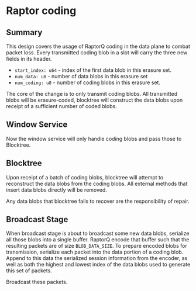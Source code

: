 # Raptor coding

## Summary
This design covers the usage of RaptorQ coding in the data plane to combat packet loss.
Every transmitted coding blob in a slot will carry the three new fields in its header.

* `start_index: u64` - index of the first data blob in this erasure set.
* `num_data: u8` - number of data blobs in this erasure set
* `num_coding: u8` - number of coding blobs in this erasure set.

The core of the change is to only transmit coding blobs. All transmitted blobs will be erasure-coded, blocktree will construct the data blobs upon receipt of a sufficient number of coded blobs.

## Window Service
Now the window service will only handle coding blobs and pass those to Blocktree.

## Blocktree
Upon receipt of a batch of coding blobs, blocktree will attempt to reconstruct the data blobs from the coding blobs. All external methods that insert data blobs directly will be removed.

Any data blobs that blocktree fails to recover are the responsibility of repair.


## Broadcast Stage
When broadcast stage is about to broadcast some new data blobs, serialize all those blobs into a single buffer. RaptorQ encode that buffer such that the resulting packets are
of size `BLOB_DATA_SIZE`. To prepare encoded blobs for transmission, serialize each packet into the data portion of a coding blob. Append to this data the serialized session information
from the encoder, as well as both the highest and lowest index of the data blobs used to generate this set of packets.

Broadcast these packets.

